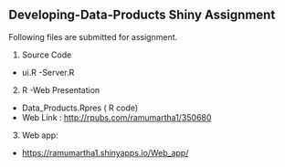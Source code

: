 ## Developing-Data-Products Shiny Assignment
Following files are submitted for assignment.
1. Source Code
- ui.R
-Server.R
2. R -Web Presentation
- Data_Products.Rpres ( R code)
- Web Link : http://rpubs.com/ramumartha1/350680
3. Web app:
- https://ramumartha1.shinyapps.io/Web_app/
